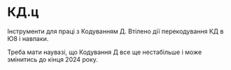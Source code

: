 # КД.ц

Інструменти для праці з Кодуванням Д. Втілено дії перекодування КД в Ю8 і навпаки.

Треба мати наувазі, що Кодування Д все ще нестабільше і може змінитись до кінця 2024 року.
